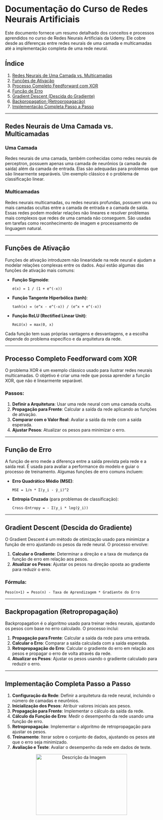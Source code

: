 # Documentação do Curso de Redes Neurais Artificiais

Este documento fornece um resumo detalhado dos conceitos e processos aprendidos no curso de Redes Neurais Artificiais da Udemy. Ele cobre desde as diferenças entre redes neurais de uma camada e multicamadas até a implementação completa de uma rede neural.

## Índice

1. [Redes Neurais de Uma Camada vs. Multicamadas](#redes-neurais-de-uma-camada-vs-multicamadas)
2. [Funções de Ativação](#funções-de-ativação)
3. [Processo Completo Feedforward com XOR](#processo-completo-feedforward-com-xor)
4. [Função de Erro](#função-de-erro)
5. [Gradient Descent (Descida do Gradiente)](#gradient-descent-descida-do-gradiente)
6. [Backpropagation (Retropropagação)](#backpropagation-retropropagação)
7. [Implementação Completa Passo a Passo](#implementação-completa-passo-a-passo)

---

## Redes Neurais de Uma Camada vs. Multicamadas

### Uma Camada

Redes neurais de uma camada, também conhecidas como redes neurais de perceptron, possuem apenas uma camada de neurônios (a camada de saída) além da camada de entrada. Elas são adequadas para problemas que são linearmente separáveis. Um exemplo clássico é o problema de classificação linear.

### Multicamadas

Redes neurais multicamadas, ou redes neurais profundas, possuem uma ou mais camadas ocultas entre a camada de entrada e a camada de saída. Essas redes podem modelar relações não lineares e resolver problemas mais complexos que redes de uma camada não conseguem. São usadas em tarefas como reconhecimento de imagem e processamento de linguagem natural.

---

## Funções de Ativação

Funções de ativação introduzem não linearidade na rede neural e ajudam a modelar relações complexas entre os dados. Aqui estão algumas das funções de ativação mais comuns:

- **Função Sigmoide**: 

  `σ(x) = 1 / (1 + e^(-x))`

- **Função Tangente Hiperbólica (tanh)**: 

  `tanh(x) = (e^x - e^(-x)) / (e^x + e^(-x))`

- **Função ReLU (Rectified Linear Unit)**: 

  `ReLU(x) = max(0, x)`

Cada função tem suas próprias vantagens e desvantagens, e a escolha depende do problema específico e da arquitetura da rede.

---

## Processo Completo Feedforward com XOR

O problema XOR é um exemplo clássico usado para ilustrar redes neurais multicamadas. O objetivo é criar uma rede que possa aprender a função XOR, que não é linearmente separável.

### Passos:

1. **Definir a Arquitetura**: Usar uma rede neural com uma camada oculta.
2. **Propagação para Frente**: Calcular a saída da rede aplicando as funções de ativação.
3. **Comparar com o Valor Real**: Avaliar a saída da rede com a saída esperada.
4. **Ajustar Pesos**: Atualizar os pesos para minimizar o erro.

---

## Função de Erro

A função de erro mede a diferença entre a saída prevista pela rede e a saída real. É usada para avaliar a performance do modelo e guiar o processo de treinamento. Algumas funções de erro comuns incluem:

- **Erro Quadrático Médio (MSE)**:

  `MSE = 1/n * Σ(y_i - ŷ_i)^2`

- **Entropia Cruzada** (para problemas de classificação):

  `Cross-Entropy = - Σ(y_i * log(ŷ_i))`

---

## Gradient Descent (Descida do Gradiente)

O Gradient Descent é um método de otimização usado para minimizar a função de erro ajustando os pesos da rede neural. O processo envolve:

1. **Calcular o Gradiente**: Determinar a direção e a taxa de mudança da função de erro em relação aos pesos.
2. **Atualizar os Pesos**: Ajustar os pesos na direção oposta ao gradiente para reduzir o erro.

### Fórmula:

`Peso(n+1) = Peso(n) - Taxa de Aprendizagem * Gradiente do Erro`

---

## Backpropagation (Retropropagação)

Backpropagation é o algoritmo usado para treinar redes neurais, ajustando os pesos com base no erro calculado. O processo inclui:

1. **Propagação para Frente**: Calcular a saída da rede para uma entrada.
2. **Calcular o Erro**: Comparar a saída calculada com a saída esperada.
3. **Retropropagação do Erro**: Calcular o gradiente do erro em relação aos pesos e propagar o erro de volta através da rede.
4. **Atualizar os Pesos**: Ajustar os pesos usando o gradiente calculado para reduzir o erro.

---

## Implementação Completa Passo a Passo

1. **Configuração da Rede**: Definir a arquitetura da rede neural, incluindo o número de camadas e neurônios.
2. **Inicialização dos Pesos**: Atribuir valores iniciais aos pesos.
3. **Propagação para Frente**: Implementar o cálculo da saída da rede.
4. **Cálculo da Função de Erro**: Medir o desempenho da rede usando uma função de erro.
5. **Retropropagação**: Implementar o algoritmo de retropropagação para ajustar os pesos.
6. **Treinamento**: Iterar sobre o conjunto de dados, ajustando os pesos até que o erro seja minimizado.
7. **Avaliação e Teste**: Avaliar o desempenho da rede em dados de teste.

<p align="center">
  <img src="assets/Redes_Neurais_Exemplo.png" alt="Descrição da Imagem" width="300" height="200" />
</p>
